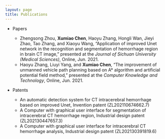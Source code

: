 ```yaml
---
layout: page
title: Publications
---
```


 * Papers
   * Zhengsong Zhou, **Xumiao Chen**, Haoyu Zhang, Hongli Wan, Jieyi Zhao, Tao Zhang, and Xiaoyu Wang, “Application of improved Unet network in the recognition and segmentation of hemorrhage region in brain CT image,” presented at the *Journal of Sichuan University (Medical Sciences)*, Online, Jun. 2021.
   * Haoyu Zhang, Liuyi Yang, and **Xumiao Chen**, “The improvement of unmanned vehicle path planning based on A* algorithm and artificial potential field method,” presented at the *Computer Knowledge and Technology*, Online, Jun. 2021.

* Patents
   * An automatic detection system for CT intracerebral hemorrhage based on improved Unet, Invention patent (ZL202110674662.7)
   * A Computer with graphical user interface for segmentation of intracerebral CT hemorrhage region, Industrial design patent (ZL202130447657.3) 
   * A Computer with graphical user interface for intracerebral CT hemorrhage analysis, Industrial design patent (ZL202130391819.6) 
